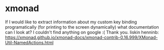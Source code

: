 # xmonad
If I would like to extract information about my custom key binding programatically (for printing to the screen
                 dynamically) what documentation can I look at? I couldn't find anything on google :( Thank you.
 liskin henninb: https://xmonad.github.io/xmonad-docs/xmonad-contrib-0.16.999/XMonad-Util-NamedActions.html

